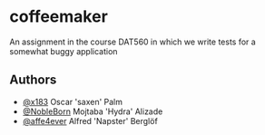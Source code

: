 # coffeemaker
An assignment in the course DAT560 in which we write tests for a somewhat buggy application

## Authors
 - [@x183](https://github.com/x183/) Oscar 'saxen' Palm
 - [@NobleBorn](https://github.com/NobleBorn/) Mojtaba 'Hydra' Alizade
 - [@affe4ever](https://github.com/affe4ever/) Alfred 'Napster' Berglöf
